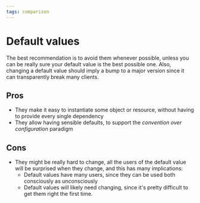 ```yaml
---
tags: comparison
---
```


# Default values
The best recommendation is to avoid them whenever possible, unless you can be really sure your default value is the best possible one. Also, changing a default value should imply a bump to a major version since it can transparently break many clients.

## Pros
* They make it easy to instantiate some object or resource, without having to provide every single dependency
* They allow having sensible defaults, to support the *convention over configuration* paradigm

## Cons
* They might be really hard to change, all the users of the default value will be surprised when they change, and this has many implications:
  * Default values have many users, since they can be used both consciously as unconsciously
  * Default values will likely need changing, since it's pretty difficult to get them right the first time.
